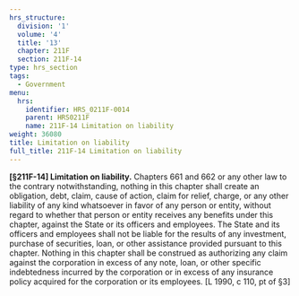 ```yaml
---
hrs_structure:
  division: '1'
  volume: '4'
  title: '13'
  chapter: 211F
  section: 211F-14
type: hrs_section
tags:
  - Government
menu:
  hrs:
    identifier: HRS_0211F-0014
    parent: HRS0211F
    name: 211F-14 Limitation on liability
weight: 36080
title: Limitation on liability
full_title: 211F-14 Limitation on liability
---
```

**[§211F-14] Limitation on liability.** Chapters 661 and 662 or any other law to the contrary notwithstanding, nothing in this chapter shall create an obligation, debt, claim, cause of action, claim for relief, charge, or any other liability of any kind whatsoever in favor of any person or entity, without regard to whether that person or entity receives any benefits under this chapter, against the State or its officers and employees. The State and its officers and employees shall not be liable for the results of any investment, purchase of securities, loan, or other assistance provided pursuant to this chapter. Nothing in this chapter shall be construed as authorizing any claim against the corporation in excess of any note, loan, or other specific indebtedness incurred by the corporation or in excess of any insurance policy acquired for the corporation or its employees. [L 1990, c 110, pt of §3]